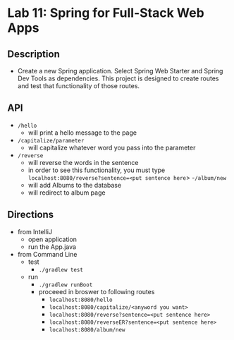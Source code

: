 # Lab 11: Spring for Full-Stack Web Apps

## Description
- Create a new Spring application. Select Spring Web Starter and Spring Dev Tools as dependencies. This project is designed to create routes and test that functionality of those routes. 

## API
- ```/hello```
  - will print a hello message to the page
- ```/capitalize/parameter```
  - will capitalize whatever word you pass into the parameter
- ```/reverse```
  - will reverse the words in the sentence
  - in order to see this functionality, you must type ```localhost:8080/reverse?sentence=<put sentence here```>
-```/album/new```
  - will add Albums to the database
  - will redirect to album page


## Directions
- from IntelliJ
  - open application
  - run the App.java
- from Command Line
  - test
    - ```./gradlew test```
  - run
    - ```./gradlew runBoot```
    - proceeed in broswer to following routes
      - ```localhost:8080/hello```
      - ```localhost:8080/capitalize/<anyword you want>```
      - ```localhost:8080/reverse?sentence=<put sentence here>```
      - ```localhost:8080/reverseER?sentence=<put sentence here>```
      - ```localhost:8080/album/new```

